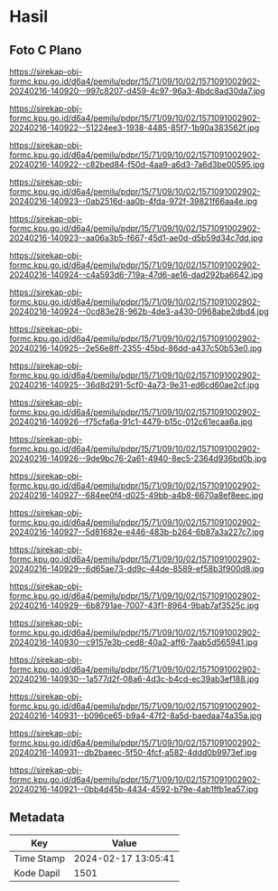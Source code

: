 # Hasil

## Foto C Plano

https://sirekap-obj-formc.kpu.go.id/d6a4/pemilu/pdpr/15/71/09/10/02/1571091002902-20240216-140920--997c8207-d459-4c97-96a3-4bdc8ad30da7.jpg

https://sirekap-obj-formc.kpu.go.id/d6a4/pemilu/pdpr/15/71/09/10/02/1571091002902-20240216-140922--51224ee3-1938-4485-85f7-1b90a383562f.jpg

https://sirekap-obj-formc.kpu.go.id/d6a4/pemilu/pdpr/15/71/09/10/02/1571091002902-20240216-140922--c82bed84-f50d-4aa9-a6d3-7a6d3be00595.jpg

https://sirekap-obj-formc.kpu.go.id/d6a4/pemilu/pdpr/15/71/09/10/02/1571091002902-20240216-140923--0ab2516d-aa0b-4fda-972f-39821f66aa4e.jpg

https://sirekap-obj-formc.kpu.go.id/d6a4/pemilu/pdpr/15/71/09/10/02/1571091002902-20240216-140923--aa06a3b5-f667-45d1-ae0d-d5b59d34c7dd.jpg

https://sirekap-obj-formc.kpu.go.id/d6a4/pemilu/pdpr/15/71/09/10/02/1571091002902-20240216-140924--c4a593d6-719a-47d6-ae16-dad292ba6642.jpg

https://sirekap-obj-formc.kpu.go.id/d6a4/pemilu/pdpr/15/71/09/10/02/1571091002902-20240216-140924--0cd83e28-962b-4de3-a430-0968abe2dbd4.jpg

https://sirekap-obj-formc.kpu.go.id/d6a4/pemilu/pdpr/15/71/09/10/02/1571091002902-20240216-140925--2e56e8ff-2355-45bd-86dd-a437c50b53e0.jpg

https://sirekap-obj-formc.kpu.go.id/d6a4/pemilu/pdpr/15/71/09/10/02/1571091002902-20240216-140925--36d8d291-5cf0-4a73-9e31-ed6cd60ae2cf.jpg

https://sirekap-obj-formc.kpu.go.id/d6a4/pemilu/pdpr/15/71/09/10/02/1571091002902-20240216-140926--f75cfa6a-91c1-4479-b15c-012c61ecaa6a.jpg

https://sirekap-obj-formc.kpu.go.id/d6a4/pemilu/pdpr/15/71/09/10/02/1571091002902-20240216-140926--9de9bc76-2a61-4940-8ec5-2364d936bd0b.jpg

https://sirekap-obj-formc.kpu.go.id/d6a4/pemilu/pdpr/15/71/09/10/02/1571091002902-20240216-140927--684ee0f4-d025-49bb-a4b8-6670a8ef8eec.jpg

https://sirekap-obj-formc.kpu.go.id/d6a4/pemilu/pdpr/15/71/09/10/02/1571091002902-20240216-140927--5d81682e-e446-483b-b264-6b87a3a227c7.jpg

https://sirekap-obj-formc.kpu.go.id/d6a4/pemilu/pdpr/15/71/09/10/02/1571091002902-20240216-140929--6d65ae73-dd9c-44de-8589-ef58b3f900d8.jpg

https://sirekap-obj-formc.kpu.go.id/d6a4/pemilu/pdpr/15/71/09/10/02/1571091002902-20240216-140929--6b8791ae-7007-43f1-8964-9bab7af3525c.jpg

https://sirekap-obj-formc.kpu.go.id/d6a4/pemilu/pdpr/15/71/09/10/02/1571091002902-20240216-140930--c9157e3b-ced8-40a2-aff6-7aab5d565941.jpg

https://sirekap-obj-formc.kpu.go.id/d6a4/pemilu/pdpr/15/71/09/10/02/1571091002902-20240216-140930--1a577d2f-08a6-4d3c-b4cd-ec39ab3ef188.jpg

https://sirekap-obj-formc.kpu.go.id/d6a4/pemilu/pdpr/15/71/09/10/02/1571091002902-20240216-140931--b096ce65-b9a4-47f2-8a5d-baedaa74a35a.jpg

https://sirekap-obj-formc.kpu.go.id/d6a4/pemilu/pdpr/15/71/09/10/02/1571091002902-20240216-140931--db2baeec-5f50-4fcf-a582-4ddd0b9973ef.jpg

https://sirekap-obj-formc.kpu.go.id/d6a4/pemilu/pdpr/15/71/09/10/02/1571091002902-20240216-140921--0bb4d45b-4434-4592-b79e-4ab1ffb1ea57.jpg


## Metadata

| Key        | Value               |
| ---------- | ------------------- |
| Time Stamp | 2024-02-17 13:05:41 |
| Kode Dapil | 1501                |



